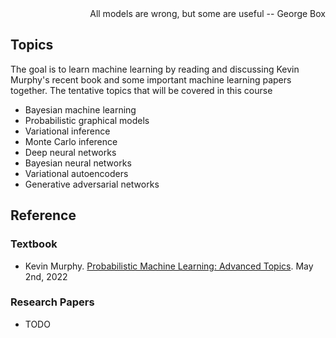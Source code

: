 <!--- # CS 8501 Advanced Topics in Machine Learning --->

<div style="text-align: right">All models are wrong, but some are useful -- George Box</div>

## Topics

The goal is to learn machine learning by reading and discussing Kevin Murphy's recent book and some important machine learning papers together. The tentative topics that will be covered in this course

- Bayesian machine learning
- Probabilistic graphical models
- Variational inference
- Monte Carlo inference
- Deep neural networks
- Bayesian neural networks
- Variational autoencoders
- Generative adversarial networks

## Reference

### Textbook

- Kevin Murphy. [Probabilistic Machine Learning: Advanced Topics](https://probml.github.io/pml-book/book2.html). May 2nd, 2022

### Research Papers

- TODO
